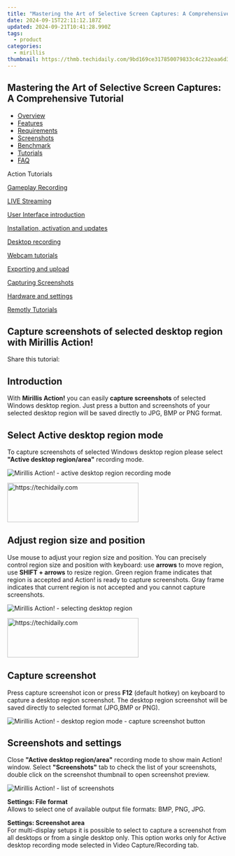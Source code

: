 ```yaml
---
title: "Mastering the Art of Selective Screen Captures: A Comprehensive Tutorial"
date: 2024-09-15T22:11:12.187Z
updated: 2024-09-21T10:41:28.990Z
tags:
  - product
categories:
  - mirillis
thumbnail: https://thmb.techidaily.com/9bd169ce317850079833c4c232eaa6d389f824b0ea7ef26122a9f26ae8562eda.jpg
---
```


## Mastering the Art of Selective Screen Captures: A Comprehensive Tutorial

* [Overview](https://tools.techidaily.com/mirillis/products/)
* [Features](https://tools.techidaily.com/mirillis/products/)
* [Requirements](https://tools.techidaily.com/mirillis/products/)
* [Screenshots](https://tools.techidaily.com/mirillis/products/)
* [Benchmark](https://tools.techidaily.com/mirillis/products/)
* [Tutorials](https://tools.techidaily.com/mirillis/products/)
* [FAQ](https://tools.techidaily.com/mirillis/products/)

Action Tutorials

[Gameplay Recording](https://tools.techidaily.com/mirillis/products/) 

[LIVE Streaming](https://tools.techidaily.com/mirillis/products/) 

[User Interface introduction](https://tools.techidaily.com/mirillis/products/) 

[Installation, activation and updates](https://tools.techidaily.com/mirillis/products/) 

[Desktop recording](https://tools.techidaily.com/mirillis/products/) 

[Webcam tutorials](https://tools.techidaily.com/mirillis/products/) 

[Exporting and upload](https://tools.techidaily.com/mirillis/products/) 

[Capturing Screenshots](https://tools.techidaily.com/mirillis/products/) 

[Hardware and settings](https://tools.techidaily.com/mirillis/products/) 

[Remotly Tutorials](https://remotly.com/tutorials/getting-started-with-remotly-for-windows-pc) 

## Capture screenshots of selected desktop region with Mirillis Action!

  
 Share this tutorial:

## Introduction

 With **Mirillis Action!** you can easily **capture screenshots** of selected Windows desktop region. Just press a button and screenshots of your selected desktop region will be saved directly to JPG, BMP or PNG format.

## Select Active desktop region mode

 To capture screenshots of selected Windows desktop region please select   **"Active desktop region/area"** recording mode.

![Mirillis Action! - active desktop region recording mode](https://mirillis.com/res/old/gfx/tutorials/screenshots/mirillis_action_tutorial_active_desktop_region_recording_mode.jpg) 

<!-- affiliate ads begin -->
<a href="https://malaysia-healthcare-travel-council.pxf.io/c/5597632/1557746/17382" target="_top" id="1557746">
  <img src="//a.impactradius-go.com/display-ad/17382-1557746" border="0" alt="https://techidaily.com" width="300" height="90"/>
</a>
<img height="0" width="0" src="https://malaysia-healthcare-travel-council.pxf.io/i/5597632/1557746/17382" style="position:absolute;visibility:hidden;" border="0" />
<!-- affiliate ads end -->

##  Adjust region size and position

 Use mouse to adjust your region size and position. You can precisely control region size and position with keyboard: use **arrows** to move region, use **SHIFT + arrows** to resize region. Green region frame indicates that region is accepted and Action! is ready to capture screenshots. Gray frame indicates that current region is not accepted and you cannot capture screenshots.

![Mirillis Action! - selecting desktop region](https://mirillis.com/res/old/gfx/tutorials/screenshots/mirillis_action_tutorial_active_desktop_region_selecting_region.jpg) 

<!-- affiliate ads begin -->
<a href="https://aligracehair.sjv.io/c/5597632/1934254/19272" target="_top" id="1934254">
  <img src="//a.impactradius-go.com/display-ad/19272-1934254" border="0" alt="https://techidaily.com" width="300" height="90"/>
</a>
<img height="0" width="0" src="https://aligracehair.sjv.io/i/5597632/1934254/19272" style="position:absolute;visibility:hidden;" border="0" />
<!-- affiliate ads end -->

##  Capture screenshot

 Press capture screenshot icon or press **F12** (default hotkey) on keyboard to capture a desktop region screenshot. The desktop region screenshot will be saved directly to selected format (JPG,BMP or PNG).

![Mirillis Action! - desktop region mode - capture screenshot button](https://mirillis.com/res/old/gfx/tutorials/screenshots/mirillis_action_tutorial_active_desktop_region_capture_screenshot_button.jpg) 

##  Screenshots and settings

 Close **"Active desktop region/area"** recording mode to show main Action! window. Select **"Screenshots"** tab to check the list of your screenshots, double click on the screenshot thumbnail to open screenshot preview. 

![Mirillis Action! - list of screenshots](https://mirillis.com/res/old/gfx/tutorials/screenshots/mirillis_action_tutorial_capture_screenshots_view.jpg) 

**Settings: File format**  
 Allows to select one of available output file formats: BMP, PNG, JPG. 

**Settings: Screenshot area**  
 For multi-display setups it is possible to select to capture a screenshot from all desktops or from a single desktop only. This option works only for Active desktop recording mode selected in Video Capture/Recording tab.

<ins class="adsbygoogle"
     style="display:block"
     data-ad-format="autorelaxed"
     data-ad-client="ca-pub-7571918770474297"
     data-ad-slot="1223367746"></ins>

<ins class="adsbygoogle"
     style="display:block"
     data-ad-client="ca-pub-7571918770474297"
     data-ad-slot="8358498916"
     data-ad-format="auto"
     data-full-width-responsive="true"></ins>



